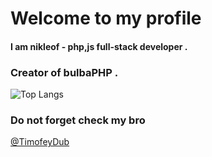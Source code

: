 # Welcome to my profile

#### I am nikleof - php,js full-stack developer .
### Creator of bulbaPHP .

![Top Langs](https://github-readme-stats.vercel.app/api/top-langs/?username=anuraghazra&hide_progress=true)

### Do not forget check my bro 
<a href="https://github.com/TimofeyDub">@TimofeyDub </a>

<!---
Nikleof79/Nikleof79 is a ✨ special ✨ repository because its `README.md` (this file) appears on your GitHub profile.
You can click the Preview link to take a look at your changes.
--->
